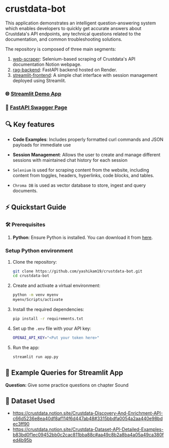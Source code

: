 # crustdata-bot

This application demonstrates an intelligent question-answering system which enables developers to quickly get accurate answers about Crustdata's API endpoints, any technical questions related to the documentation, and common troubleshooting solutions.

The repository is composed of three main segments:
1. [web-scraper](https://github.com/yashikam19/crustdata-bot/tree/main/web-scraper): Selenium-based scraping of Crustdata's API documentation Notion webpage.
2. [rag-backend](https://github.com/yashikam19/crustdata-bot/tree/main/rag-backend): FastAPI backend hosted on Render.
3. [streamlit-frontend](https://github.com/yashikam19/crustdata-bot/tree/main/streamlit-frontend): A simple chat interface with session management deployed using Streamlit.

### 🌐 [Streamlit Demo App](https://crustdata-api-buddy.streamlit.app/)

### 📄 [FastAPI Swagger Page](https://fastapi-deployment-suxs.onrender.com/docs)

## 🔍 Key features

* **Code Examples**: Includes properly formatted curl commands and JSON payloads for immediate use
* **Session Management**: Allows the user to create and manage different sessions with maintained chat history for each session


*  `Selenium` is used for scraping content from the website, including content from toggles, headers, hyperlinks, code blocks, and tables.
* `Chroma DB` is used as vector database to store, ingest and query documents.

## ⚡ Quickstart Guide

### 🛠️ Prerequisites

1. **Python**: Ensure Python is installed. You can download it from [here](https://www.python.org/downloads/).

### Setup Python environment

1. Clone the repository:
   ```bash
   git clone https://github.com/yashikam19/crustdata-bot.git
   cd crustdata-bot
   ```
2. Create and activate a virtual environment:
   ```bash
   python -m venv myenv
   myenv/Scripts/activate
   ```
3. Install the required dependencies:
   ```bash
   pip install -r requirements.txt
   ```
4. Set up the `.env` file with your API key:
   ```bash
   OPENAI_API_KEY="<Put your token here>"
   ```
5. Run the app:
   ```bash
   streamlit run app.py
   ```
## 🧠 Example Queries for Streamlit App

**Question:**
Give some practice questions on chapter Sound

## 📘 Dataset Used

* https://crustdata.notion.site/Crustdata-Discovery-And-Enrichment-API-c66d5236e8ea40df8af114f6d447ab48#3315bbdfa0054a2aa440e98bdec3ff90
* https://crustdata.notion.site/Crustdata-Dataset-API-Detailed-Examples-b83bd0f1ec09452bb0c2cac811bba88c#aa49c8b2a8ba4a05a49ca380fed4b95b
